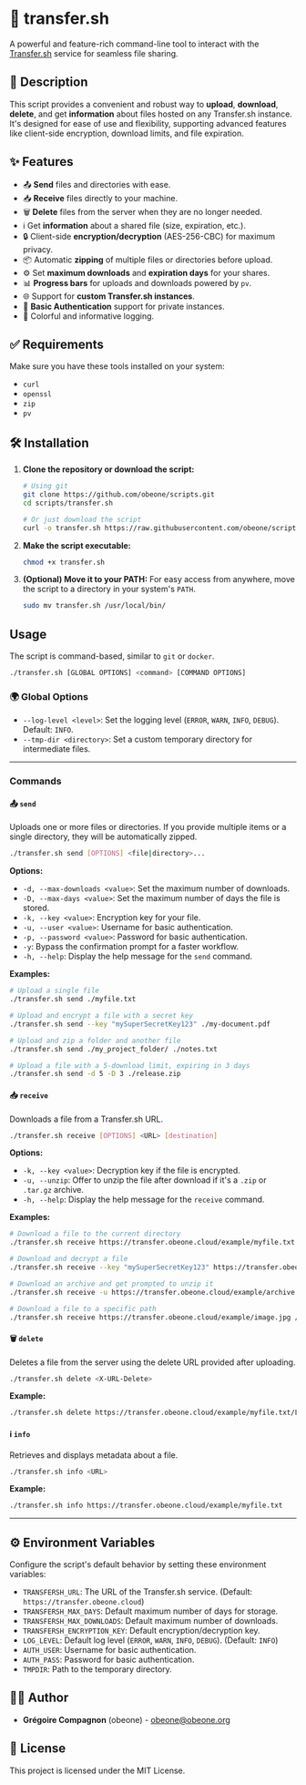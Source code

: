 # 🚀 transfer.sh

A powerful and feature-rich command-line tool to interact with the [Transfer.sh](https://transfer.sh) service for seamless file sharing.

## 📜 Description

This script provides a convenient and robust way to **upload**, **download**, **delete**, and get **information** about files hosted on any Transfer.sh instance. It's designed for ease of use and flexibility, supporting advanced features like client-side encryption, download limits, and file expiration.

## ✨ Features

- 📤 **Send** files and directories with ease.
- 📥 **Receive** files directly to your machine.
- 🗑️ **Delete** files from the server when they are no longer needed.
- ℹ️ Get **information** about a shared file (size, expiration, etc.).
- 🔒 Client-side **encryption/decryption** (AES-256-CBC) for maximum privacy.
- 📦 Automatic **zipping** of multiple files or directories before upload.
- ⚙️ Set **maximum downloads** and **expiration days** for your shares.
- 📊 **Progress bars** for uploads and downloads powered by `pv`.
- 🌐 Support for **custom Transfer.sh instances**.
- 🔐 **Basic Authentication** support for private instances.
- 🎨 Colorful and informative logging.

## ✅ Requirements

Make sure you have these tools installed on your system:

- `curl`
- `openssl`
- `zip`
- `pv`

## 🛠️ Installation

1. **Clone the repository or download the script:**

    ```bash
    # Using git
    git clone https://github.com/obeone/scripts.git
    cd scripts/transfer.sh

    # Or just download the script
    curl -o transfer.sh https://raw.githubusercontent.com/obeone/scripts/main/transfer.sh/transfer.sh
    ```

2. **Make the script executable:**

    ```bash
    chmod +x transfer.sh
    ```

3. **(Optional) Move it to your PATH:**
    For easy access from anywhere, move the script to a directory in your system's `PATH`.

    ```bash
    sudo mv transfer.sh /usr/local/bin/
    ```

## Usage

The script is command-based, similar to `git` or `docker`.

```bash
./transfer.sh [GLOBAL OPTIONS] <command> [COMMAND OPTIONS]
```

### 🌍 Global Options

- `--log-level <level>`: Set the logging level (`ERROR`, `WARN`, `INFO`, `DEBUG`). Default: `INFO`.
- `--tmp-dir <directory>`: Set a custom temporary directory for intermediate files.

---

### Commands

#### 📤 `send`

Uploads one or more files or directories. If you provide multiple items or a single directory, they will be automatically zipped.

```bash
./transfer.sh send [OPTIONS] <file|directory>...
```

**Options:**

- `-d, --max-downloads <value>`: Set the maximum number of downloads.
- `-D, --max-days <value>`: Set the maximum number of days the file is stored.
- `-k, --key <value>`: Encryption key for your file.
- `-u, --user <value>`: Username for basic authentication.
- `-p, --password <value>`: Password for basic authentication.
- `-y`: Bypass the confirmation prompt for a faster workflow.
- `-h, --help`: Display the help message for the `send` command.

**Examples:**

```bash
# Upload a single file
./transfer.sh send ./myfile.txt

# Upload and encrypt a file with a secret key
./transfer.sh send --key "mySuperSecretKey123" ./my-document.pdf

# Upload and zip a folder and another file
./transfer.sh send ./my_project_folder/ ./notes.txt

# Upload a file with a 5-download limit, expiring in 3 days
./transfer.sh send -d 5 -D 3 ./release.zip
```

#### 📥 `receive`

Downloads a file from a Transfer.sh URL.

```bash
./transfer.sh receive [OPTIONS] <URL> [destination]
```

**Options:**

- `-k, --key <value>`: Decryption key if the file is encrypted.
- `-u, --unzip`: Offer to unzip the file after download if it's a `.zip` or `.tar.gz` archive.
- `-h, --help`: Display the help message for the `receive` command.

**Examples:**

```bash
# Download a file to the current directory
./transfer.sh receive https://transfer.obeone.cloud/example/myfile.txt

# Download and decrypt a file
./transfer.sh receive --key "mySuperSecretKey123" https://transfer.obeone.cloud/example/myfile.txt.enc

# Download an archive and get prompted to unzip it
./transfer.sh receive -u https://transfer.obeone.cloud/example/archive.zip

# Download a file to a specific path
./transfer.sh receive https://transfer.obeone.cloud/example/image.jpg /home/user/images/
```

#### 🗑️ `delete`

Deletes a file from the server using the delete URL provided after uploading.

```bash
./transfer.sh delete <X-URL-Delete>
```

**Example:**

```bash
./transfer.sh delete https://transfer.obeone.cloud/example/myfile.txt/L2s3j...
```

#### ℹ️ `info`

Retrieves and displays metadata about a file.

```bash
./transfer.sh info <URL>
```

**Example:**

```bash
./transfer.sh info https://transfer.obeone.cloud/example/myfile.txt
```

---

## ⚙️ Environment Variables

Configure the script's default behavior by setting these environment variables:

- `TRANSFERSH_URL`: The URL of the Transfer.sh service. (Default: `https://transfer.obeone.cloud`)
- `TRANSFERSH_MAX_DAYS`: Default maximum number of days for storage.
- `TRANSFERSH_MAX_DOWNLOADS`: Default maximum number of downloads.
- `TRANSFERSH_ENCRYPTION_KEY`: Default encryption/decryption key.
- `LOG_LEVEL`: Default log level (`ERROR`, `WARN`, `INFO`, `DEBUG`). (Default: `INFO`)
- `AUTH_USER`: Username for basic authentication.
- `AUTH_PASS`: Password for basic authentication.
- `TMPDIR`: Path to the temporary directory.

## 👨‍💻 Author

- **Grégoire Compagnon** (obeone) - [obeone@obeone.org](mailto:obeone@obeone.org)

## 📄 License

This project is licensed under the MIT License.
